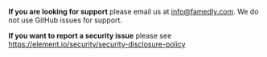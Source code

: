 **If you are looking for support** please email us at [info@famedly.com](mailto:info@famedly.com).
We do not use GitHub issues for support.

**If you want to report a security issue** please see https://element.io/security/security-disclosure-policy
